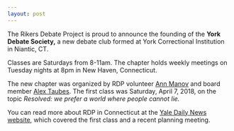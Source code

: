```yaml
---
layout: post
---
```


The Rikers Debate Project is proud to announce the founding of the **York Debate Society,** a new debate club formed at York Correctional Institution in Niantic, CT.

Classes are Saturdays from 8-11am. The chapter holds weekly meetings on Tuesday nights at 8pm in New Haven, Connecticut.

The new chapter was organized by RDP volunteer [Ann Manov](mailto:ann.manov@yale.edu) and board member [Alex Taubes](mailto:alextt@gmail.com). The first class was Saturday, April 7, 2018, on the topic *Resolved: we prefer a world where people cannot lie.* 

You can read more about RDP in Connecticut at the [Yale Daily News website](https://yaledailynews.com/blog/2018/04/13/yale-students-hold-debate-in-womens-prison/), which covered the first class and a recent planning meeting.
